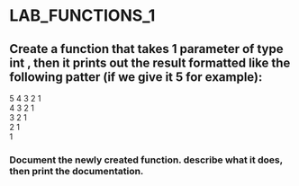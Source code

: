 # LAB_FUNCTIONS_1

## Create a function that takes 1 parameter of type int , then it prints out the result formatted like the following patter (if we give it 5 for example):

5 4 3 2 1   
4 3 2 1   
3 2 1   
2 1   
1   

### Document the newly created function. describe what it does, then print the documentation. 
